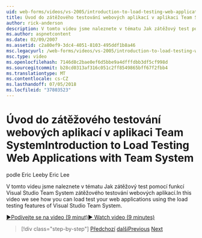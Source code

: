```yaml
---
uid: web-forms/videos/vs-2005/introduction-to-load-testing-web-applications-with-team-system
title: Úvod do zátěžového testování webových aplikací v aplikaci Team System | Dokumentace Microsoftu
author: rick-anderson
description: V tomto videu jsme naleznete v tématu Jak zátěžový test pomocí funkcí Visual Studio Team System zátěžového testování webových aplikací.
ms.author: aspnetcontent
ms.date: 02/09/2007
ms.assetid: c2a80ef9-3dc4-4051-8103-495ddf1b8a46
msc.legacyurl: /web-forms/videos/vs-2005/introduction-to-load-testing-web-applications-with-team-system
msc.type: video
ms.openlocfilehash: 7146d8c2bae0ef6d5bbe9a4dfffdbb3df5cf998d
ms.sourcegitcommit: b28cd0313af316c051c2ff8549865bff67f2fbb4
ms.translationtype: MT
ms.contentlocale: cs-CZ
ms.lasthandoff: 07/05/2018
ms.locfileid: "37803523"
---
```

<a name="introduction-to-load-testing-web-applications-with-team-system"></a><span data-ttu-id="55e3e-103">Úvod do zátěžového testování webových aplikací v aplikaci Team System</span><span class="sxs-lookup"><span data-stu-id="55e3e-103">Introduction to Load Testing Web Applications with Team System</span></span>
====================
<span data-ttu-id="55e3e-104">podle Eric Lee</span><span class="sxs-lookup"><span data-stu-id="55e3e-104">by Eric Lee</span></span>

<span data-ttu-id="55e3e-105">V tomto videu jsme naleznete v tématu Jak zátěžový test pomocí funkcí Visual Studio Team System zátěžového testování webových aplikací.</span><span class="sxs-lookup"><span data-stu-id="55e3e-105">In this video we see how you can load test your web applications using the load testing features of Visual Studio Team System.</span></span>

[<span data-ttu-id="55e3e-106">&#9654;Podívejte se na video (9 minut)</span><span class="sxs-lookup"><span data-stu-id="55e3e-106">&#9654; Watch video (9 minutes)</span></span>](https://channel9.msdn.com/Blogs/ASP-NET-Site-Videos/introduction-to-load-testing-web-applications-with-team-system)

> [!div class="step-by-step"]
> <span data-ttu-id="55e3e-107">[Předchozí](introduction-to-testing-web-applications-with-team-system.md)
> [další](introduction-to-manual-testing-with-team-system.md)</span><span class="sxs-lookup"><span data-stu-id="55e3e-107">[Previous](introduction-to-testing-web-applications-with-team-system.md)
[Next](introduction-to-manual-testing-with-team-system.md)</span></span>
